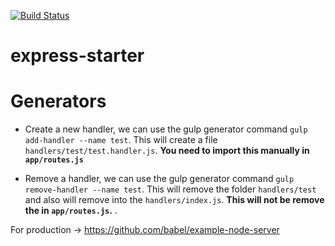 [![Build Status](https://travis-ci.org/jmaicaaan/express-starter.svg?branch=master)](https://travis-ci.org/jmaicaaan/express-starter)

# express-starter


# Generators

- Create a new handler, we can use the gulp generator command `gulp add-handler --name test`. This will create a file `handlers/test/test.handler.js`. **You need to import this manually in `app/routes.js`**

- Remove a handler, we can use the gulp generator command `gulp remove-handler --name test`. This will remove the folder `handlers/test` and also will remove into the `handlers/index.js`. **This will not be remove the in `app/routes.js`.** .

For production -> https://github.com/babel/example-node-server
